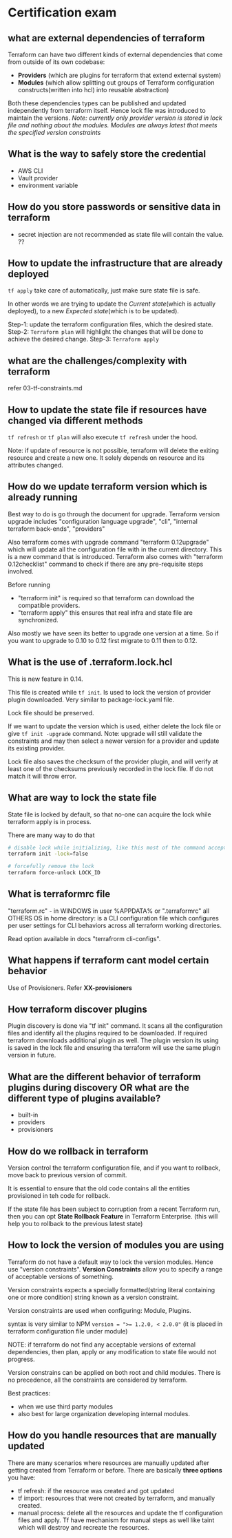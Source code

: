 # Certification exam

## what are external dependencies of terraform

Terraform can have two different kinds of external dependencies that come from outside of its own codebase:

- **Providers** (which are plugins for terraform that extend external system)
- **Modules** (which allow splitting out groups of Terraform configuration constructs(written into hcl) into reusable abstraction)

Both these dependencies types can be published and updated independently from terraform itself. Hence lock file was introduced to maintain the versions. *Note: currently only provider version is stored in lock file and nothing about the modules. Modules are always latest that meets the specified version constraints*

## What is the way to safely store the credential

- AWS CLI
- Vault provider
- environment variable

## How do you store passwords or sensitive data in terraform

- secret injection are not recommended as state file will contain the value.
??

## How to update the infrastructure that are already deployed

`tf apply` take care of automatically, just make sure state file is safe.

In other words we are trying to update the *Current state*(which is actually deployed), to a new *Expected state*(which is to be updated).

Step-1: update the terraform configuration files, which the desired state.
Step-2: `Terraform plan` will highlight the changes that will be done to achieve the desired change.
Step-3: `Terraform apply`

## what are the challenges/complexity with terraform

refer 03-tf-constraints.md

## How to update the state file if resources have changed via different methods

`tf refresh` or `tf plan` will also execute `tf refresh` under the hood.

Note: if update of resource is not possible, terraform will delete the exiting resource and create a new one. It solely depends on resource and its attributes changed.

## How do we update terraform version which is already running

Best way to do is go through the document for upgrade. Terraform version upgrade includes "configuration language upgrade", "cli", "internal terraform back-ends", "providers"

Also terraform comes with upgrade command "terraform 0.12upgrade" which will update all the configuration file with in the current directory. This is a new command that is introduced. Terraform also comes with "terraform 0.12checklist" command to check if there are any pre-requisite steps involved.

Before running

- "terraform init" is required so that terraform can download the compatible providers.
- "terraform apply" this ensures that real infra and state file are synchronized.

Also mostly we have seen its better to upgrade one version at a time. So if you want to upgrade to 0.10 to 0.12 first migrate to 0.11 then to 0.12.

## What is the use of .terraform.lock.hcl

This is new feature in 0.14.

This file is created while `tf init`. Is used to lock the version of provider plugin downloaded. Very similar to package-lock.yaml file.

Lock file should be preserved.

If we want to update the version which is used, either delete the lock file or give `tf init -upgrade` command. Note: upgrade will still validate the constraints and may then select a newer version for a provider and update its existing provider.

Lock file also saves the checksum of the provider plugin, and will verify at least one of the checksums previously recorded in the lock file. If do not match it will throw error.

## What are way to lock the state file

State file is locked by default, so that no-one can acquire the lock while terraform apply is in process.

There are many way to do that

```sh
# disable lock while initializing, like this most of the command accept this flag
terraform init -lock=false

# forcefully remove the lock 
terraform force-unlock LOCK_ID
```

## What is terraformrc file

"terraform.rc" - in WINDOWS in user %APPDATA% or ".terraformrc" all OTHERS OS in home directory: is a CLI configuration file which configures per user settings for CLI behaviors across all terraform working directories.

Read option available in docs "terrafrorm cli-configs".

## What happens if terraform cant model certain behavior

Use of Provisioners. Refer **XX-provisioners**

## How terraform discover plugins

Plugin discovery is done via "tf init" command. It scans all the configuration files and identify all the plugins required to be downloaded. If required terraform downloads additional plugin as well. The plugin version its using is saved in the lock file and ensuring tha terraform will use the same plugin version in future.

## What are the different behavior of terraform plugins during discovery OR what are the different type of plugins available?

- built-in
- providers
- provisioners

## How do we rollback in terraform

Version control the terraform configuration file, and if you want to rollback, move back to previous version of commit.

It is essential to ensure that the old code contains all the entities provisioned in teh code for rollback.

If the state file has been subject to corruption from a recent Terraform run, then you can opt **State Rollback Feature** in Terraform Enterprise. (this will help you to rollback to the previous latest state)

## How to lock the version of modules you are using

Terraform do not have a default way to lock the version modules. Hence use "version constraints". **Version Constraints** allow you to specify a range of acceptable versions of something.

Version constraints expects a specially formatted(string literal containing one or more condition) string known as a version constraint.

Version constraints are used when configuring: Module, Plugins.

syntax is very similar to NPM `version = ">= 1.2.0, < 2.0.0"` (it is placed in terraform configuration file under module)

NOTE: if terraform do not find any acceptable versions of external dependencies, then plan, apply or any modification to state file would not progress.

Version constrains can be applied on both root and child modules. There is no precedence, all the constraints are considered by terraform.

Best practices:

- when we use third party modules
- also best for large organization developing internal modules.

## How do you handle resources that are manually updated

There are many scenarios where resources are manually updated after getting created from Terraform or before. There are basically **three options** you have:

- tf refresh: if the resource was created and got updated
- tf import: resources that were not created by terraform, and manually created.
- manual process: delete all the resources and update the tf configuration files and apply. Tf have mechanism for manual steps as well like taint which will destroy and recreate the resources.

